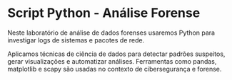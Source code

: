 # Script Python - Análise Forense 
Neste laboratório de análise de dados forenses usaremos Python para investigar logs de sistemas e pacotes de rede. 

Aplicamos técnicas de ciência de dados para detectar padrões suspeitos, gerar visualizações e automatizar análises. Ferramentas como pandas, matplotlib e scapy são usadas no contexto de cibersegurança e forense.
